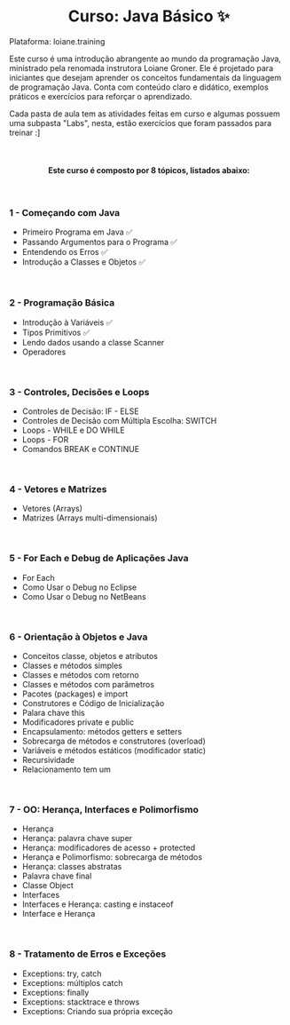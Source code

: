 <h1 align=center> Curso: Java Básico ✨ </h1>

Plataforma: loiane.training

Este curso é uma introdução abrangente ao mundo da programação Java, ministrado pela renomada instrutora Loiane Groner. Ele é projetado para iniciantes que desejam aprender os conceitos fundamentais da linguagem de programação Java. Conta com conteúdo claro e didático, exemplos práticos e exercícios para reforçar o aprendizado.

Cada pasta de aula tem as atividades feitas em curso e algumas possuem uma subpasta "Labs", nesta, estão exercícios que foram passados para treinar :]

<br>
<h4 align=center> Este curso é composto por 8 tópicos, listados abaixo: </h4>
<br>
<h3> 1 - Começando com Java </h3>

  - Primeiro Programa em Java ✅
  - Passando Argumentos para o Programa ✅
  - Entendendo os Erros ✅
  - Introdução a Classes e Objetos ✅
  
<br>

<h3> 2 - Programação Básica </h3>

  - Introdução à Variáveis ✅
  - Tipos Primitivos ✅
  - Lendo dados usando a classe Scanner 
  - Operadores 

<br>

<h3> 3 - Controles, Decisões e Loops </h3>

  - Controles de Decisão: IF - ELSE
  - Controles de Decisão com Múltipla Escolha: SWITCH
  - Loops - WHILE e DO WHILE
  - Loops - FOR
  - Comandos BREAK e CONTINUE
  
<br>

<h3> 4 - Vetores e Matrizes </h3>

  - Vetores (Arrays)
  - Matrizes (Arrays multi-dimensionais)

<br>

<h3> 5 - For Each e Debug de Aplicações Java </h3>

  - For Each
  - Como Usar o Debug no Eclipse
  - Como Usar o Debug no NetBeans

<br>

<h3> 6 - Orientação à Objetos e Java </h3>

  - Conceitos classe, objetos e atributos
  - Classes e métodos simples
  - Classes e métodos com retorno
  - Classes e métodos com parâmetros
  - Pacotes (packages) e import
  - Construtores e Código de Inicialização
  - Palara chave this
  - Modificadores private e public
  - Encapsulamento: métodos getters e setters
  - Sobrecarga de métodos e construtores (overload)
  - Variáveis e métodos estáticos (modificador static)
  - Recursividade
  - Relacionamento tem um

<br>

<h3> 7 - OO: Herança, Interfaces e Polimorfismo </h3>

  - Herança
  - Herança: palavra chave super
  - Herança: modificadores de acesso + protected
  - Herança e Polimorfismo: sobrecarga de métodos
  - Herança: classes abstratas
  - Palavra chave final
  - Classe Object
  - Interfaces
  - Interfaces e Herança: casting e instaceof
  - Interface e Herança
    
<br>

<h3> 8 - Tratamento de Erros e Exceções </h3>

  - Exceptions: try, catch
  - Exceptions: múltiplos catch
  - Exceptions: finally
  - Exceptions: stacktrace e throws
  - Exceptions: Criando sua própria exceção
